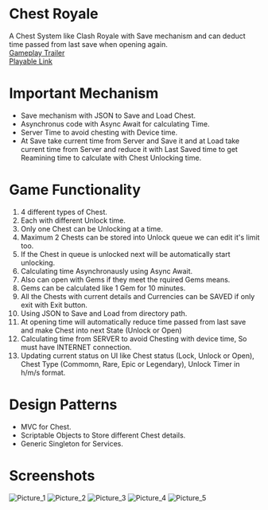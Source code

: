 # Chest Royale
A Chest System like Clash Royale with Save mechanism and can deduct time passed from last save when opening again. <br/>
[Gameplay Trailer](https://drive.google.com/file/d/1RDp_EBn0DGD0POFzNWCAzlEGKtWEEBNb/view?usp=share_link) <br/>
[Playable Link](https://kishore-karic.itch.io/chestroyale) <br/>

# Important Mechanism
* Save mechanism with JSON to Save and Load Chest.
* Asynchronus code with Async Await for calculating Time.
* Server Time to avoid chesting with Device time.
* At Save take current time from Server and Save it and at Load take current time from Server and reduce it with Last Saved time to get Reamining time to calculate with Chest Unlocking time.

# Game Functionality
1. 4 different types of Chest.
2. Each with different Unlock time.
3. Only one Chest can be Unlocking at a time.
4. Maximum 2 Chests can be stored into Unlock queue we can edit it's limit too.
5. If the Chest in queue is unlocked next will be automatically start unlocking.
6. Calculating time Asynchronausly using Async Await.
7. Also can open with Gems if they meet the rquired Gems means.
8. Gems can be calculated like 1 Gem for 10 minutes.
9. All the Chests with current details and Currencies can be SAVED if only exit with Exit button.
10. Using JSON to Save and Load from directory path.
11. At opening time will automatically reduce time passed from last save and make Chest into next State (Unlock or Open)
12. Calculating time from SERVER to avoid Chesting with device time, So must have INTERNET connection.
13. Updating current status on UI like Chest status (Lock, Unlock or Open), Chest Type (Commomn, Rare, Epic or Legendary), Unlock Timer in h/m/s format.

# Design Patterns
* MVC for Chest.
* Scriptable Objects to Store different Chest details.
* Generic Singleton for Services.

# Screenshots
![Picture_1](https://github.com/Kishore-Karic/Clash-Royale-Chest-System/assets/97879797/31b34ac6-90da-47d9-a51a-c6e4d3deb724)
![Picture_2](https://github.com/Kishore-Karic/Clash-Royale-Chest-System/assets/97879797/c88d4b11-f380-447f-84ef-75ced87fa5f4)
![Picture_3](https://github.com/Kishore-Karic/Clash-Royale-Chest-System/assets/97879797/d44f9c7b-0701-4e30-a7b9-7a6bd1de48c3)
![Picture_4](https://github.com/Kishore-Karic/Clash-Royale-Chest-System/assets/97879797/e6342fcb-a822-4157-a7a3-ac9011fedab8)
![Picture_5](https://github.com/Kishore-Karic/Clash-Royale-Chest-System/assets/97879797/7179f61c-b4f4-4fa5-a15c-cfbdc4e2a79b)

